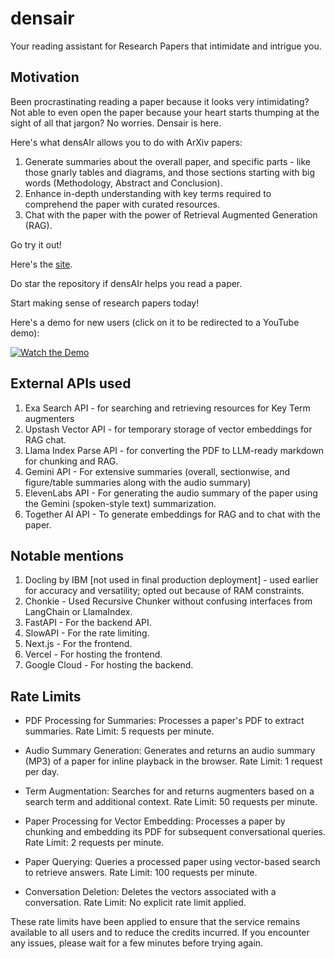 # densair

Your reading assistant for Research Papers that intimidate and intrigue you.

## Motivation

Been procrastinating reading a paper because it looks very intimidating? Not able to even open the paper because your heart starts thumping at the sight of all that jargon? No worries. Densair is here.

Here's what densAIr allows you to do with ArXiv papers:

1. Generate summaries about the overall paper, and specific parts - like those gnarly tables and diagrams, and those sections starting with big words (Methodology, Abstract and Conclusion).
2. Enhance in-depth understanding with key terms required to comprehend the paper with curated resources.
3. Chat with the paper with the power of Retrieval Augmented Generation (RAG).

Go try it out!

Here's the [site](https://densair.vercel.app).

Do star the repository if densAIr helps you read a paper.

Start making sense of research papers today!

Here's a demo for new users (click on it to be redirected to a YouTube demo):

[![Watch the Demo](https://img.youtube.com/vi/q9tf5TN9OnQ/0.jpg)](https://www.youtube.com/watch?v=q9tf5TN9OnQ)

## External APIs used

1. Exa Search API - for searching and retrieving resources for Key Term augmenters
2. Upstash Vector API - for temporary storage of vector embeddings for RAG chat.
3. Llama Index Parse API - for converting the PDF to LLM-ready markdown for chunking and RAG.
4. Gemini API - For extensive summaries (overall, sectionwise, and figure/table summaries along with the audio summary)
5. ElevenLabs API - For generating the audio summary of the paper using the Gemini (spoken-style text) summarization.
6. Together AI API - To generate embeddings for RAG and to chat with the paper.

## Notable mentions

1. Docling by IBM [not used in final production deployment] - used earlier for accuracy and versatility; opted out because of RAM constraints.
2. Chonkie - Used Recursive Chunker without confusing interfaces from LangChain or LlamaIndex.
3. FastAPI - For the backend API.
4. SlowAPI - For the rate limiting.
5. Next.js - For the frontend.
6. Vercel - For hosting the frontend.
7. Google Cloud - For hosting the backend.

## Rate Limits

* PDF Processing for Summaries:
Processes a paper's PDF to extract summaries.
Rate Limit: 5 requests per minute.

* Audio Summary Generation:
Generates and returns an audio summary (MP3) of a paper for inline playback in the browser.
Rate Limit: 1 request per day.

* Term Augmentation:
Searches for and returns augmenters based on a search term and additional context.
Rate Limit: 50 requests per minute.

* Paper Processing for Vector Embedding:
Processes a paper by chunking and embedding its PDF for subsequent conversational queries.
Rate Limit: 2 requests per minute.

* Paper Querying:
Queries a processed paper using vector-based search to retrieve answers.
Rate Limit: 100 requests per minute.

* Conversation Deletion:
Deletes the vectors associated with a conversation.
Rate Limit: No explicit rate limit applied.

These rate limits have been applied to ensure that the service remains available to all users and to reduce the credits incurred. If you encounter any issues, please wait for a few minutes before trying again.
